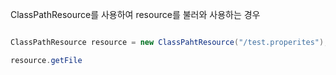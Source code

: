 
ClassPathResource를 사용하여 resource를 불러와 사용하는 경우

```java

ClassPathResource resource = new ClassPahtResource("/test.properites");

resource.getFile
```